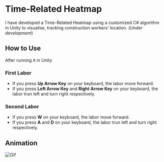 # Time-Related Heatmap
I have developed a Time-Related Heatmap using a customized C# algorithm in Unity to visualise, tracking construction workers’ location. (*Under development*)

## How to Use
After running it in Unity

### First Labor
* If you press **Up Arrow Key** on your keyboard, the labor move forward.
* If you press **Left Arrow Key** and **Right Arrow Key** on your keyboard, the labor trun left and turn right respectively.

### Second Labor
* If you press **W** on your keyboard, the labor move forward.
* If you press **A** and **D** on your keyboard, the labor trun left and turn right respectively.

## Animation

![Gif](https://user-images.githubusercontent.com/64426415/138857385-5db2876e-c5f1-4f99-8431-148b01e36fa9.gif)

